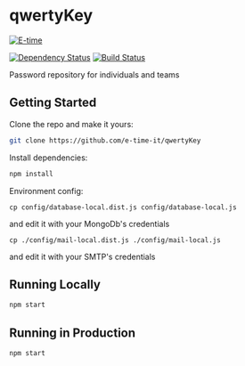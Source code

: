 # qwertyKey

[![E-time](https://www.e-time.it/wp-content/uploads/2017/07/E-time_white_bo.png)](https://www.e-time.it)

[![Dependency Status](https://david-dm.org/e-time-it/qwertyKey.svg)](https://david-dm.org/e-time-it/qwertyKey)
[![Build Status](https://travis-ci.org/e-time-it/qwertyKey.svg?branch=master)](https://travis-ci.org/e-time-it/qwertyKey)

Password repository for individuals and teams

## Getting Started

Clone the repo and make it yours:

```bash
git clone https://github.com/e-time-it/qwertyKey
```

Install dependencies:

```bash
npm install
```

Environment config:
```
cp config/database-local.dist.js config/database-local.js
```
and edit it with your MongoDb's credentials

```
cp ./config/mail-local.dist.js ./config/mail-local.js
```
and edit it with your SMTP's credentials

## Running Locally

```bash
npm start
```

## Running in Production

```bash
npm start
```
